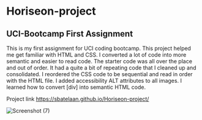 # Horiseon-project
## UCI-Bootcamp First Assignment
This is my first assignment for UCI coding bootcamp. This project helped me get familiar with HTML and CSS. I converted a lot of code into more semantic and easier to read code. The starter code was all over the place and out of order. It had a quite a bit of repeating code that I cleaned up and consolidated. I reordered the CSS code to be sequential and read in order with the HTML file. I added accessibility ALT attributes to all images. I learned how to convert [div] into semantic HTML code.  

Project link https://sbatelaan.github.io/Horiseon-project/

![Screenshot (7)](https://user-images.githubusercontent.com/119352363/208797220-5b9d1365-9950-431e-9211-c2e355e3ff51.png)
